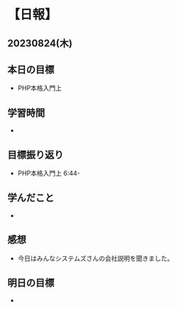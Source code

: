 # 【日報】
## 20230824(木)
## 本日の目標
- PHP本格入門上

## 学習時間
-

## 目標振り返り
- PHP本格入門上 6:44-

## 学んだこと
- 

## 感想
- 今日はみんなシステムズさんの会社説明を聞きました。

## 明日の目標
-


